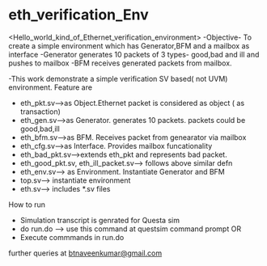 # eth_verification_Env
  <Hello_world_kind_of_Ethernet_verification_environment>
-Objective- To create a simple environment which has Generator,BFM and a mailbox as interface
  -Generator generates 10 packets of 3 types- good,bad and ill and pushes to mailbox
  -BFM receives generated packets from mailbox.

-This work demonstrate a simple verification SV based( not UVM) environment. Feature are
  - eth_pkt.sv-->as Object.Ethernet packet is considered as object ( as transaction)
  - eth_gen.sv-->as Generator. generates 10 packets. packets could be good,bad,ill
  - eth_bfm.sv-->as BFM. Receives packet from genearator via mailbox
  - eth_cfg.sv-->as Interface. Provides mailbox funcationality
  - eth_bad_pkt.sv-->extends eth_pkt and represents bad packet. 
  - eth_good_pkt.sv, eth_ill_packet.sv--> follows above similar defn
  - eth_env.sv--> as Environment. Instantiate Generator and BFM
  - top.sv--> instantiate environment
  - eth.sv--> includes *.sv files

How to run
- Simulation transcript is genrated for Questa sim
- do run.do --> use this command at questsim command prompt
OR
- Execute commmands in run.do

further queries at btnaveenkumar@gmail.com

